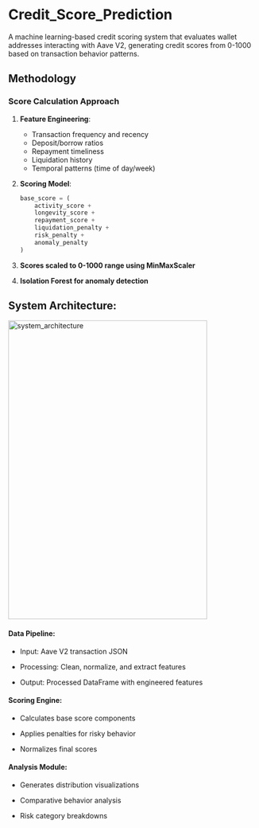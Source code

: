 # Credit_Score_Prediction
A machine learning-based credit scoring system that evaluates wallet addresses interacting with Aave V2, generating credit scores from 0-1000 based on transaction behavior patterns.

## Methodology
### Score Calculation Approach
1. **Feature Engineering**:
   - Transaction frequency and recency
   - Deposit/borrow ratios
   - Repayment timeliness
   - Liquidation history
   - Temporal patterns (time of day/week)

2. **Scoring Model**:
   ```python
   base_score = (
       activity_score + 
       longevity_score + 
       repayment_score + 
       liquidation_penalty + 
       risk_penalty + 
       anomaly_penalty
   )
3. **Scores scaled to 0-1000 range using MinMaxScaler**

4. **Isolation Forest for anomaly detection**

## System Architecture:

<img width="400" height="600" alt="system_architecture" src="https://github.com/user-attachments/assets/44cf2185-7dfe-4948-8571-eae27fa5701f" />

#### Data Pipeline:

- Input: Aave V2 transaction JSON

- Processing: Clean, normalize, and extract features

- Output: Processed DataFrame with engineered features

#### Scoring Engine:

- Calculates base score components

- Applies penalties for risky behavior

- Normalizes final scores

#### Analysis Module:

- Generates distribution visualizations

- Comparative behavior analysis

- Risk category breakdowns
